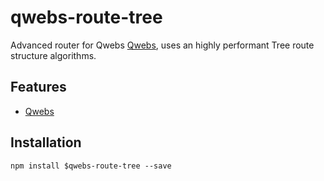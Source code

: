 # qwebs-route-tree
Advanced router for Qwebs [Qwebs](https://www.npmjs.com/package/qwebs), uses an highly performant Tree route structure algorithms.

## Features

  * [Qwebs](https://www.npmjs.com/package/qwebs)

## Installation

```shell
npm install $qwebs-route-tree --save
```

